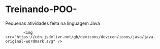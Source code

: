 # Treinando-POO-
Pequenas atividades feita na linguagem Java

            <img src="https://cdn.jsdelivr.net/gh/devicons/devicon/icons/java/java-original-wordmark.svg" />
          
